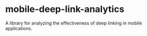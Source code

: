 # mobile-deep-link-analytics
A library for analyzing the effectiveness of deep linking in mobile applications.
